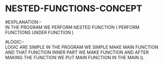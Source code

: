# NESTED-FUNCTIONS-CONCEPT<BR>
#EXPLANATION:-<BR>
             IN THE PROGRAM WE PERFORM NESTED FUNCTION ( PERFORM FUNCTIONS UNDER FUNCTION )<BR>

#LOGIC:-<BR>
            LOGIC ARE SIMPLE IN THE PROGRAM WE SIMPLE MAKE MAIN FUNCTION AND THAT FUNCTION INNER PART WE MAKE FUNCTION AND AFTER MAKING THE FUNCTION WE PUT MAIN FUNCTION IN THE MAIN ().
